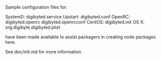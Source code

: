 Sample configuration files for:

SystemD: digibyted.service
Upstart: digibyted.conf
OpenRC:  digibyted.openrc
         digibyted.openrcconf
CentOS:  digibyted.init
OS X:    org.digibyte.digibyted.plist

have been made available to assist packagers in creating node packages here.

See doc/init.md for more information.
